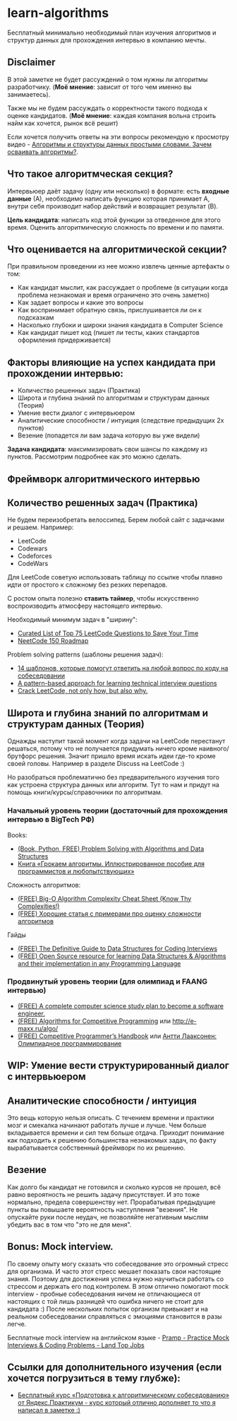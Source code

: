 # learn-algorithms
Бесплатный минимально необходимый план изучения алгоритмов и структур данных для прохождения интервью в компанию мечты.
## Disclaimer
В этой заметке не будет рассуждений о том нужны ли алгоритмы разработчику. (**Моё мнение**: зависит от того чем именно вы занимаетесь). 

Также мы не будем рассуждать о корректности такого подхода к оценке кандидатов. (**Моё мнение**: каждая компания вольна строить найм как хочется, рынок всё решит)

Если хочется получить ответы на эти вопросы рекомендую к просмотру видео - [Алгоритмы и структуры данных простыми словами. Зачем осваивать алгоритмы?](https://www.youtube.com/watch?v=CB9bS46vl04).

## Что такое алгоритмческая секция?
Интервьюер даёт задачу (одну или несколько) в формате: есть **входные данные** (А), необходимо написать функцию которая принимает А, внутри себя производит набор действий  и возвращает результат (B). 

**Цель кандидата**: написать код этой функции за отведенное для этого время. Оценить алгоритмическую сложность по времени и по памяти.

## Что оценивается на алгоритмической секции?
При правильном проведении из нее можно извлечь ценные артефакты о том:
- Как кандидат мыслит, как рассуждает о проблеме (в ситуации когда проблема незнакомая и время ограничено это очень заметно)
- Как задает вопросы и какие это вопросы
- Как воспринимает обратную связь, прислушивается ли он к подсказкам
- Насколько глубоки и широки знания кандидата в Computer Science
- Как кандидат пишет код (пишет ли тесты, каких стандартов оформления придерживается)
## Факторы влияющие на успех кандидата при прохождении интервью:
- Количество решенных задач (Практика)
- Широта и глубина знаний по алгоритмам и структурам данных (Теория)
- Умение вести диалог с интервьюером
- Аналитические способности / интуиция (следствие предыдущих 2х пунктов)
- Везение (попадется ли вам задача которую вы уже видели)

**Задача кандидата**: максимизировать свои шансы по каждому из пунктов. Рассмотрим подробнее как это можно сделать.

## Фреймворк алгоритмического интервью
## Количество решенных задач (Практика)

Не будем переизобретать велоссипед. Берем любой сайт с задачками и решаем.
Например:
- LeetCode
- Codewars
- Codeforces
- CodeWars

Для LeetCode советую использовать таблицу по ссылке чтобы плавно идти от простого к сложному без резких перепадов. 

С ростом опыта полезно **ставить таймер**, чтобы искусственно воспроизводить атмосферу настоящего интервью.

Необходимый минимум задач в "ширину": 
- [Curated List of Top 75 LeetCode Questions to Save Your Time](https://www.teamblind.com/post/New-Year-Gift---Curated-List-of-Top-75-LeetCode-Questions-to-Save-Your-Time-OaM1orEU)
- [NeetCode 150 Roadmap](https://neetcode.io/roadmap)

Problem solving patterns (шаблоны решения задач):
- [14 шаблонов, которые помогут ответить на любой вопрос по коду на собеседовании](https://tproger.ru/translations/14-templates-to-answer-interview-questions)
- [A pattern-based approach for learning technical interview questions](https://seanprashad.com/leetcode-patterns/)
- [Crack LeetCode, not only how, but also why.](https://github.com/labuladong/fucking-algorithm/tree/english)

## Широта и глубина знаний по алгоритмам и структурам данных (Теория)
Однажды наступит такой момент когда задачи на LeetCode перестанут решаться, потому что не получается придумать ничего кроме наивного/брутфорс решения. Значит пришло время искать идеи где-то кроме своей головы. Например в разделе Discuss на LeetCode :) 

Но разобраться проблематично без предварительного изучения того как устроена структура данных или алгоритм. Тут то нам и придут на помощь книги/курсы/справочники по алгоритмам.

### Начальный уровень теории (достаточный для прохождения интервью в BigTech РФ)
Books:
- [(Book, Python, FREE) Problem Solving with Algorithms and Data Structures](https://runestone.academy/ns/books/published/pythonds/index.html)
- [Книга «Грокаем алгоритмы. Иллюстрированное пособие для программистов и любопытствующих»](https://habr.com/ru/companies/piter/articles/323310/)

Сложность алгоритмов:
- [(FREE) Big-O Algorithm Complexity Cheat Sheet (Know Thy Complexities!)](https://www.bigocheatsheet.com/)
- [(FREE) Хорошие статья с примерами про оценку сложности алгоритмов](https://habr.com/ru/articles/782608/)

Гайды
- [(FREE) The Definitive Guide to Data Structures for Coding Interviews](https://www.byte-by-byte.com/data-structures/)
- [(FREE) Open Source resource for learning Data Structures & Algorithms and their implementation in any Programming Language
](https://github.com/TheAlgorithms)
### Продвинутый уровень теории (для олимпиад и FAANG интервью)
- [(FREE) A complete computer science study plan to become a software engineer.](https://github.com/jwasham/coding-interview-university)
- [(FREE) Algorithms for Competitive Programming](https://cp-algorithms.com/) или http://e-maxx.ru/algo/
- [(FREE) Competitive Programmer’s Handbook](https://cses.fi/book/book.pdf) или [Антти Лааксонен: Олимпиадное программирование](https://www.labirint.ru/books/776224/)

## WIP: Умение вести структурированный диалог с интервьюером
## Аналитические способности / интуиция
Это вещь которую нельзя описать. С течением времени и практики мозг и смекалка начинают работать лучше и лучше. Чем больше вкладывается времени и сил тем больше отдача. Приходит понимание как подходить к решению большинства незнакомых задач, по факту вырабатывается собственный фреймворк по их решению.

## Везение

Как долго бы кандидат не готовился и сколько курсов не прошел, всё равно вероятность не решить задачу присутствует. И это тоже нормально, предела совершенству нет. Прорабатывая предыдущие пункты вы повышаете вероятность наступления "везения". Не опускайте руки после неудач, не позволяйте негативным мыслям убедить вас в том что "это не для меня".

## Bonus: Mock interview.

По своему опыту могу сказать что собеседование это огромный стресс для организма. И часто этот стресс мешает показать свои настоящие знания. Поэтому для достижения успеха нужно научиться работать со стрессом и держать его под контролем. В этом отлично помогают mock interview - пробные собеседования ничем не отличающиеся от настоящих с той лишь разницей что ошибка ничего не стоит для кандидата :) После нескольких попыток организм привыкает и на реальном собеседовании справляться с эмоциями становится в разы легче.

Бесплатные mock interview на английском языке - [Pramp - Practice Mock Interviews & Coding Problems - Land Top Jobs](https://www.pramp.com/#/)
## Ссылки для дополнительного изучения (если хочется погрузиться в тему глубже):
- [Бесплатный курс «Подготовка к алгоритмическому собеседованию» от Яндекс.Практикум - курс который отлично дополняет то что я написал в заметке :)](https://practicum.yandex.ru/algorithms-interview/)
